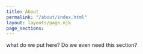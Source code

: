 ```yaml
---
title: About
permalink: "/about/index.html"
layout: layouts/page.njk
page_sections:
---
```


what do we put here? Do we even need this section?
